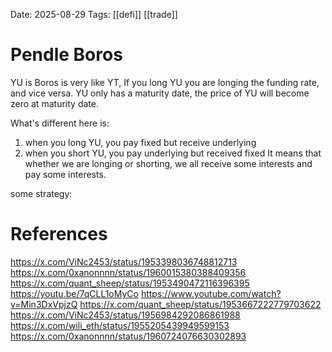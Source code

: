 Date: 2025-08-29
Tags: [[defi]] [[trade]]

# Pendle Boros

YU is Boros is very like YT, If you long YU you are longing the funding rate, and vice versa.
YU only has a maturity date, the price of YU will become zero at maturity date.

What's different here is: 
1. when you long YU, you pay fixed but receive underlying
2. when you short YU, you pay underlying but received fixed
It means that whether we are longing or shorting, we all receive some interests and pay some interests.



some strategy:




# References
https://x.com/ViNc2453/status/1953398036748812713
https://x.com/0xanonnnn/status/1960015380388409356
https://x.com/quant_sheep/status/1953490472116396395
https://youtu.be/7qCLL1oMyCo
https://www.youtube.com/watch?v=Min3DxVpjzQ
https://x.com/quant_sheep/status/1953667222779703622
https://x.com/ViNc2453/status/1956984292086861988
https://x.com/wili_eth/status/1955205439949599153
https://x.com/0xanonnnn/status/1960724076630302893
